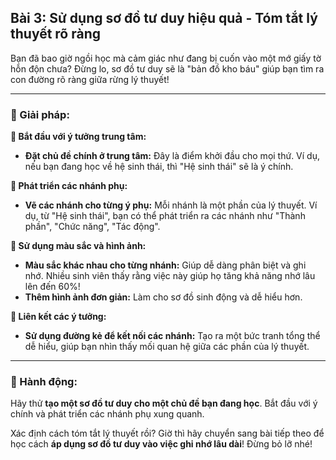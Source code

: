 ## Bài 3: Sử dụng sơ đồ tư duy hiệu quả - Tóm tắt lý thuyết rõ ràng

Bạn đã bao giờ ngồi học mà cảm giác như đang bị cuốn vào một mớ giấy tờ hỗn độn chưa? Đừng lo, sơ đồ tư duy sẽ là "bản đồ kho báu" giúp bạn tìm ra con đường rõ ràng giữa rừng lý thuyết!

---

### 📌 Giải pháp:

**🔹 Bắt đầu với ý tưởng trung tâm:**
- **Đặt chủ đề chính ở trung tâm:** Đây là điểm khởi đầu cho mọi thứ. Ví dụ, nếu bạn đang học về hệ sinh thái, thì "Hệ sinh thái" sẽ là ý chính.

**🔹 Phát triển các nhánh phụ:**
- **Vẽ các nhánh cho từng ý phụ:** Mỗi nhánh là một phần của lý thuyết. Ví dụ, từ "Hệ sinh thái", bạn có thể phát triển ra các nhánh như "Thành phần", "Chức năng", "Tác động".

**🔹 Sử dụng màu sắc và hình ảnh:**
- **Màu sắc khác nhau cho từng nhánh:** Giúp dễ dàng phân biệt và ghi nhớ. Nhiều sinh viên thấy rằng việc này giúp họ tăng khả năng nhớ lâu lên đến 60%!
- **Thêm hình ảnh đơn giản:** Làm cho sơ đồ sinh động và dễ hiểu hơn.

**🔹 Liên kết các ý tưởng:**
- **Sử dụng đường kẻ để kết nối các nhánh:** Tạo ra một bức tranh tổng thể dễ hiểu, giúp bạn nhìn thấy mối quan hệ giữa các phần của lý thuyết.

---

### 🚀 Hành động:

Hãy thử **tạo một sơ đồ tư duy cho một chủ đề bạn đang học**. Bắt đầu với ý chính và phát triển các nhánh phụ xung quanh.

Xác định cách tóm tắt lý thuyết rồi? Giờ thì hãy chuyển sang bài tiếp theo để học cách **áp dụng sơ đồ tư duy vào việc ghi nhớ lâu dài**! Đừng bỏ lỡ nhé!